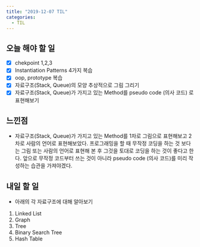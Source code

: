 ```yaml
---
title: "2019-12-07 TIL"
categories:
  - TIL
---
```


## 오늘 해야 할 일

- [x] chekpoint 1,2,3
- [x] Instantiation Patterns 4가지 복습
- [x] oop, prototype 복습
- [x] 자료구조(Stack, Queue)의 모양 추상적으로 그림 그리기
- [x] 자료구조(Stack, Queue)가 가지고 있는 Method를 pseudo code (의사 코드) 로 표현해보기

## 느낀점

- 자료구조(Stack, Queue)가 가지고 있는 Method를 1차로 그림으로 표현해보고 2차로 사람의 언어로 표현해보았다. 프로그래밍을 할 때 무작정 코딩을 하는 것 보다는 그림 또는 사람의 언어로 표현해 본 후 그것을 토대로 코딩을 하는 것이 좋다고 한다. 앞으로 무작정 코드부터 쓰는 것이 아니라 pseudo code (의사 코드)를 미리 작성하는 습관을 가져야겠다.  

## 내일 할 일

- 아래의 각 자료구조에 대해 알아보기

1. Linked List
2. Graph
3. Tree
4. Binary Search Tree
5. Hash Table


